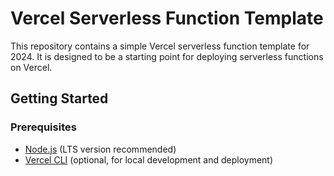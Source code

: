 # Vercel Serverless Function Template

This repository contains a simple Vercel serverless function template for 2024. It is designed to be a starting point for deploying serverless functions on Vercel.

## Getting Started

### Prerequisites

- [Node.js](https://nodejs.org/) (LTS version recommended)
- [Vercel CLI](https://vercel.com/download) (optional, for local development and deployment)
